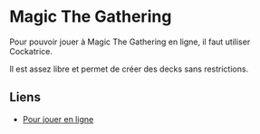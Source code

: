 # Magic The Gathering

Pour pouvoir jouer à Magic The Gathering en ligne, il faut utiliser Cockatrice.

Il est assez libre et permet de créer des decks sans restrictions.

## Liens
- [Pour jouer en ligne](https://cockatrice.github.io)
